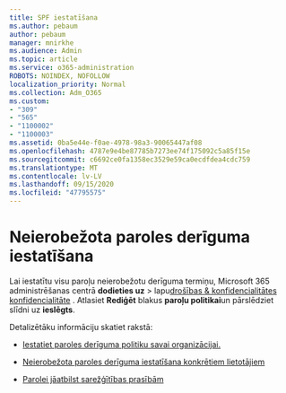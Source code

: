 ```yaml
---
title: SPF iestatīšana
ms.author: pebaum
author: pebaum
manager: mnirkhe
ms.audience: Admin
ms.topic: article
ms.service: o365-administration
ROBOTS: NOINDEX, NOFOLLOW
localization_priority: Normal
ms.collection: Adm_O365
ms.custom:
- "309"
- "565"
- "1100002"
- "1100003"
ms.assetid: 0ba5e44e-f0ae-4978-98a3-90065447af08
ms.openlocfilehash: 4787e9e4be87785b7273ee74f175092c5a85f15e
ms.sourcegitcommit: c6692ce0fa1358ec3529e59ca0ecdfdea4cdc759
ms.translationtype: MT
ms.contentlocale: lv-LV
ms.lasthandoff: 09/15/2020
ms.locfileid: "47795575"
---
```

# <a name="set-passwords-to-never-expire"></a>Neierobežota paroles derīguma iestatīšana

Lai iestatītu visu paroļu neierobežotu derīguma termiņu, Microsoft 365 administrēšanas centrā **dodieties uz**  >  lapu[drošības &amp; konfidencialitātes konfidencialitāte](https://portal.office.com/adminportal/home#/settings/security) . Atlasiet **Rediģēt** blakus **paroļu politikai**un pārslēdziet slīdni uz **ieslēgts**.
  
Detalizētāku informāciju skatiet rakstā: 

- [Iestatiet paroles derīguma politiku savai organizācijai.](https://docs.microsoft.com/microsoft-365/admin/manage/set-password-expiration-policy)
  
- [Neierobežota paroles derīguma iestatīšana konkrētiem lietotājiem](https://docs.microsoft.com/microsoft-365/admin/add-users/set-password-to-never-expire)

- [Parolei jāatbilst sarežģītības prasībām](https://docs.microsoft.com/windows/security/threat-protection/security-policy-settings/password-must-meet-complexity-requirements)
  